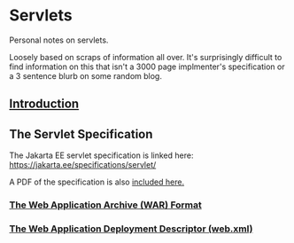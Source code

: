 # Servlets
Personal notes on servlets.

Loosely based on scraps of information all over. It's surprisingly difficult to find information on this that isn't a 3000 page implmenter's specification or a 3 sentence blurb on some random blog.

## [Introduction](introduction.md)

## The Servlet Specification
The Jakarta EE servlet specification is linked here: https://jakarta.ee/specifications/servlet/

A PDF of the specification is also [included here.](jakarta-servlet-spec-5.0.pdf)

### [The Web Application Archive (WAR) Format](war.md)

### [The Web Application Deployment Descriptor (web.xml)](web.xml.md)
